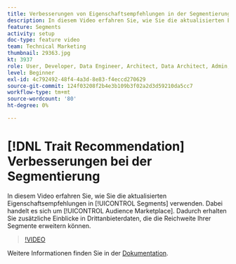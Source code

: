 ```yaml
---
title: Verbesserungen von Eigenschaftsempfehlungen in der Segmentierung
description: In diesem Video erfahren Sie, wie Sie die aktualisierten Empfehlungen für Eigenschaften in Segmenten verwenden, bei denen es sich um Audience Marketplace-Empfehlungen handelt. Gewinnen Sie zusätzliche Einblicke in Drittanbieterdaten, die die Reichweite Ihrer Segmente erweitern können.
feature: Segments
activity: setup
doc-type: feature video
team: Technical Marketing
thumbnail: 29363.jpg
kt: 3937
role: User, Developer, Data Engineer, Architect, Data Architect, Admin, Leader
level: Beginner
exl-id: 4c792492-48f4-4a3d-8e83-f4eccd270629
source-git-commit: 124f03208f2b4e3b109b3f02a2d3d59210da5cc7
workflow-type: tm+mt
source-wordcount: '80'
ht-degree: 0%

---
```


# [!DNL Trait Recommendation] Verbesserungen bei der Segmentierung

In diesem Video erfahren Sie, wie Sie die aktualisierten Eigenschaftsempfehlungen in [!UICONTROL Segments] verwenden. Dabei handelt es sich um [!UICONTROL Audience Marketplace]. Dadurch erhalten Sie zusätzliche Einblicke in Drittanbieterdaten, die die Reichweite Ihrer Segmente erweitern können.

>[!VIDEO](https://video.tv.adobe.com/v/32923/?quality=12&captions=ger)

Weitere Informationen finden Sie in der [Dokumentation](https://experienceleague.adobe.com/docs/audience-manager/user-guide/features/segments/trait-recommendations.html?lang=de).
